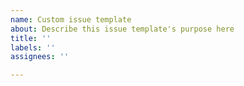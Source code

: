 ```yaml
---
name: Custom issue template
about: Describe this issue template's purpose here
title: ''
labels: ''
assignees: ''

---
```

